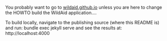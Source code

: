 You probably want to go to <A HREF="https://wildaid.github.io">wildaid.github.io</A> unless you are here to change the HOWTO build the WildAid application....

To build locally, navigate to the publishing source (where this README is) and run:
bundle exec jekyll serve
and see the results at:
http://localhost:4000
